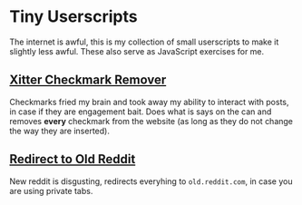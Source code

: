 # Tiny Userscripts
The internet is awful, this is my collection of small userscripts to make it slightly less awful. These also serve as JavaScript exercises for me.

## [Xitter Checkmark Remover](https://github.com/akkaygin/tiny-userscripts/raw/refs/heads/main/removeXitterCheckmarks.user.js)
Checkmarks fried my brain and took away my ability to interact with posts, in case if they are engagement bait. Does what is says on the can and removes **every** checkmark from the website (as long as they do not change the way they are inserted).

## [Redirect to Old Reddit](https://github.com/akkaygin/tiny-userscripts/raw/refs/heads/main/redditRedirect.user.js)
New reddit is disgusting, redirects everyhing to `old.reddit.com`, in case you are using private tabs.